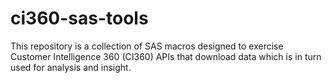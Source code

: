 # ci360-sas-tools
This repository is a collection of SAS macros designed to exercise Customer Intelligence 360 (CI360) APIs that download data which is in turn used for analysis and insight.
